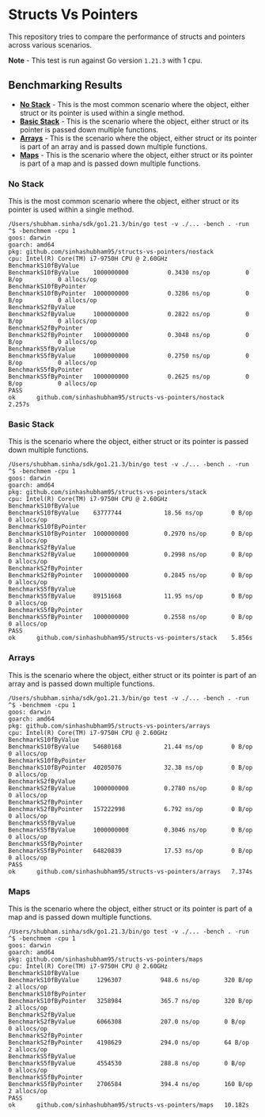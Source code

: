 # Structs Vs Pointers

This repository tries to compare the performance of structs and pointers across various scenarios.

**Note** - This test is run against Go version `1.21.3` with 1 cpu.

## Benchmarking Results

- **[No Stack](#no-stack)** - This is the most common scenario where the object, either struct or its pointer is used within a single method.
- **[Basic Stack](#basic-stack)** - This is the scenario where the object, either struct or its pointer is passed down multiple functions.
- **[Arrays](#arrays)** - This is the scenario where the object, either struct or its pointer is part of an array and is passed down multiple functions.
- **[Maps](#maps)** - This is the scenario where the object, either struct or its pointer is part of a map and is passed down multiple functions.

### No Stack

This is the most common scenario where the object, either struct or its pointer is used within a single method.

```text
/Users/shubham.sinha/sdk/go1.21.3/bin/go test -v ./... -bench . -run ^$ -benchmem -cpu 1
goos: darwin
goarch: amd64
pkg: github.com/sinhashubham95/structs-vs-pointers/nostack
cpu: Intel(R) Core(TM) i7-9750H CPU @ 2.60GHz
BenchmarkS10fByValue
BenchmarkS10fByValue   	1000000000	         0.3430 ns/op	       0 B/op	       0 allocs/op
BenchmarkS10fByPointer
BenchmarkS10fByPointer 	1000000000	         0.3286 ns/op	       0 B/op	       0 allocs/op
BenchmarkS2fByValue
BenchmarkS2fByValue    	1000000000	         0.2822 ns/op	       0 B/op	       0 allocs/op
BenchmarkS2fByPointer
BenchmarkS2fByPointer  	1000000000	         0.3048 ns/op	       0 B/op	       0 allocs/op
BenchmarkS5fByValue
BenchmarkS5fByValue    	1000000000	         0.2750 ns/op	       0 B/op	       0 allocs/op
BenchmarkS5fByPointer
BenchmarkS5fByPointer  	1000000000	         0.2625 ns/op	       0 B/op	       0 allocs/op
PASS
ok  	github.com/sinhashubham95/structs-vs-pointers/nostack	   2.257s
```

### Basic Stack

This is the scenario where the object, either struct or its pointer is passed down multiple functions.

```text
/Users/shubham.sinha/sdk/go1.21.3/bin/go test -v ./... -bench . -run ^$ -benchmem -cpu 1
goos: darwin
goarch: amd64
pkg: github.com/sinhashubham95/structs-vs-pointers/stack
cpu: Intel(R) Core(TM) i7-9750H CPU @ 2.60GHz
BenchmarkS10fByValue
BenchmarkS10fByValue   	63777744	        18.56 ns/op	       0 B/op	       0 allocs/op
BenchmarkS10fByPointer
BenchmarkS10fByPointer 	1000000000	        0.2970 ns/op	   0 B/op	       0 allocs/op
BenchmarkS2fByValue
BenchmarkS2fByValue    	1000000000	        0.2998 ns/op	   0 B/op	       0 allocs/op
BenchmarkS2fByPointer
BenchmarkS2fByPointer  	1000000000	        0.2845 ns/op	   0 B/op	       0 allocs/op
BenchmarkS5fByValue
BenchmarkS5fByValue    	89151668	        11.95 ns/op	       0 B/op	       0 allocs/op
BenchmarkS5fByPointer
BenchmarkS5fByPointer  	1000000000	        0.2558 ns/op	   0 B/op	       0 allocs/op
PASS
ok  	github.com/sinhashubham95/structs-vs-pointers/stack	   5.856s
```

### Arrays

This is the scenario where the object, either struct or its pointer is part of an array and is passed down multiple functions.

```text
/Users/shubham.sinha/sdk/go1.21.3/bin/go test -v ./... -bench . -run ^$ -benchmem -cpu 1
goos: darwin
goarch: amd64
pkg: github.com/sinhashubham95/structs-vs-pointers/arrays
cpu: Intel(R) Core(TM) i7-9750H CPU @ 2.60GHz
BenchmarkS10fByValue
BenchmarkS10fByValue   	54680168	        21.44 ns/op	       0 B/op	       0 allocs/op
BenchmarkS10fByPointer
BenchmarkS10fByPointer 	40205076	        32.38 ns/op	       0 B/op	       0 allocs/op
BenchmarkS2fByValue
BenchmarkS2fByValue    	1000000000	        0.2780 ns/op	   0 B/op	       0 allocs/op
BenchmarkS2fByPointer
BenchmarkS2fByPointer  	157222998	        6.792 ns/op	       0 B/op	       0 allocs/op
BenchmarkS5fByValue
BenchmarkS5fByValue    	1000000000	        0.3046 ns/op	   0 B/op	       0 allocs/op
BenchmarkS5fByPointer
BenchmarkS5fByPointer  	64820839	        17.53 ns/op	       0 B/op	       0 allocs/op
PASS
ok  	github.com/sinhashubham95/structs-vs-pointers/arrays   7.374s
```

### Maps

This is the scenario where the object, either struct or its pointer is part of a map and is passed down multiple functions.

```text
/Users/shubham.sinha/sdk/go1.21.3/bin/go test -v ./... -bench . -run ^$ -benchmem -cpu 1
goos: darwin
goarch: amd64
pkg: github.com/sinhashubham95/structs-vs-pointers/maps
cpu: Intel(R) Core(TM) i7-9750H CPU @ 2.60GHz
BenchmarkS10fByValue
BenchmarkS10fByValue   	 1296307	       948.6 ns/op	     320 B/op	       2 allocs/op
BenchmarkS10fByPointer
BenchmarkS10fByPointer 	 3258984	       365.7 ns/op	     320 B/op	       2 allocs/op
BenchmarkS2fByValue
BenchmarkS2fByValue    	 6066308	       207.0 ns/op	     0 B/op	           0 allocs/op
BenchmarkS2fByPointer
BenchmarkS2fByPointer  	 4198629	       294.0 ns/op	     64 B/op	       2 allocs/op
BenchmarkS5fByValue
BenchmarkS5fByValue    	 4554530	       288.8 ns/op	     0 B/op	           0 allocs/op
BenchmarkS5fByPointer
BenchmarkS5fByPointer  	 2706584	       394.4 ns/op	     160 B/op	       2 allocs/op
PASS
ok  	github.com/sinhashubham95/structs-vs-pointers/maps	 10.182s
```
